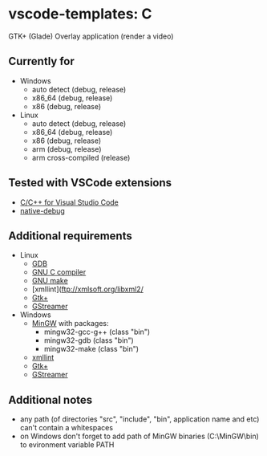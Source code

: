 # vscode-templates: C

GTK+ (Glade) Overlay application (render a video)

## Currently for
* Windows
  * auto detect (debug, release)
  * x86_64 (debug, release)
  * x86 (debug, release)
* Linux
  * auto detect (debug, release)
  * x86_64 (debug, release)
  * x86 (debug, release)
  * arm (debug, release)
  * arm cross-compiled (release)

## Tested with VSCode extensions
* [C/C++ for Visual Studio Code](https://marketplace.visualstudio.com/items?itemName=ms-vscode.cpptools)
* [native-debug](https://marketplace.visualstudio.com/items?itemName=webfreak.debug)

## Additional requirements
* Linux
  * [GDB](https://www.gnu.org/software/gdb/)
  * [GNU C compiler](https://gcc.gnu.org/)
  * [GNU make](https://www.gnu.org/software/make/)
  * [xmllint](ftp://xmlsoft.org/libxml2/
  * [Gtk+](https://www.gtk.org/download/linux.php)
  * [GStreamer](https://gstreamer.freedesktop.org/documentation/installing/on-linux.html)
* Windows
  * [MinGW](http://www.mingw.org/wiki/HOWTO_Install_the_MinGW_GCC_Compiler_Suite) with packages:
    * mingw32-gcc-g++ (class "bin")
    * mingw32-gdb (class "bin")
    * mingw32-make (class "bin")
  * [xmllint](http://xmlsoft.org/sources/win32/)
  * [Gtk+](https://www.gtk.org/download/windows.php)
  * [GStreamer](https://gstreamer.freedesktop.org/documentation/installing/on-windows.html)

## Additional notes
* any path (of directories "src", "include", "bin", application name  and etc) can't contain a whitespaces
* on Windows don't forget to add path of MinGW binaries (C:\MinGW\bin) to evironment variable PATH
